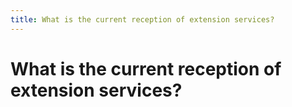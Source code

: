 ```yaml
---
title: What is the current reception of extension services?
---
```


# What is the current reception of extension services?
